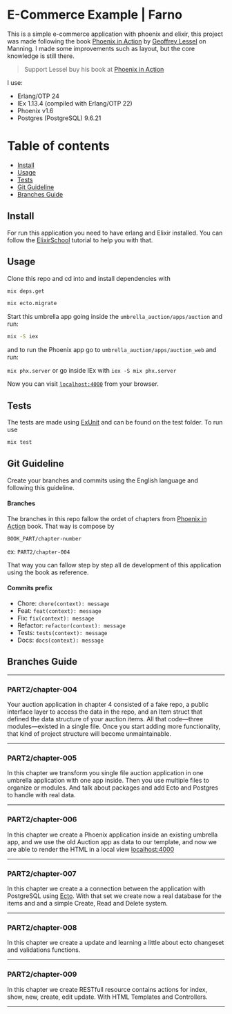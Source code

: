# E-Commerce Example | Farno

This is a simple e-commerce application with phoenix and elixir, this project was made following the book  [Phoenix in Action](http://phoenixinaction.com) by [Geoffrey Lessel](https://twitter.com/geolessel) on Manning. I made some improvements such as layout, but the core knowledge is still there.

> Support Lessel buy his book at [Phoenix in Action](http://phoenixinaction.com)

I use:

- Erlang/OTP 24
- IEx 1.13.4 (compiled with Erlang/OTP 22)
- Phoenix v1.6
- Postgres (PostgreSQL) 9.6.21

Table of contents
=================

- [Install](#install)
- [Usage](#usage)
- [Tests](#tests)
- [Git Guideline](#git-guideline)
- [Branches Guide](#branches-guide)

## Install

For run this application you need to have erlang and Elixir installed. You can follow the [ElixirSchool](https://elixirschool.com/en/lessons/basics/basics#installing-elixir-1) tutorial to help you with that.  

## Usage

Clone this repo and cd into and install dependencies with

```bash
mix deps.get
```

```bash
mix ecto.migrate
```

Start this umbrella app going inside the `umbrella_auction/apps/auction` and run:

```bash
mix -S iex
```

and to run the Phoenix app go to `umbrella_auction/apps/auction_web` and run:

`mix phx.server` or go inside IEx with `iex -S mix phx.server`

Now you can visit [`localhost:4000`](http://localhost:4000) from your browser.

## Tests

The tests are made using [ExUnit](https://hexdocs.pm/ex_unit/main/ExUnit.html) and can be found on the test folder. To run use

```bash
mix test
```

## Git Guideline

Create your branches and commits using the English language and following this guideline.

#### Branches

The branches in this repo fallow the ordet of chapters from [Phoenix in Action](http://phoenixinaction.com) book. That way is compose by

`BOOK_PART/chapter-number`

ex: `PART2/chapter-004`

That way you can fallow step by step all de development of this application using the book as reference.

#### Commits prefix

- Chore: `chore(context): message`
- Feat: `feat(context): message`
- Fix: `fix(context): message`
- Refactor: `refactor(context): message`
- Tests: `tests(context): message`
- Docs: `docs(context): message`

## Branches Guide

---

### **PART2/chapter-004**

Your auction application in chapter 4 consisted of a fake repo, a public interface layer
to  access the  data in  the  repo,  and  an  Item  struct  that defined  the  data  structure of
your auction items. All that code—three modules—existed in a single file. Once you
start  adding  more  functionality,  that  kind  of  project  structure  will  become  unmaintainable.

---

### **PART2/chapter-005**

In this chapter we transform you single file auction application in one umbrella application with one app inside.
Then you use multiple files to organize or modules. And talk about packages and add Ecto and Postgres to handle with real data.

---

### **PART2/chapter-006**

In this chapter we create a Phoenix application inside an existing umbrella app, and we use the old Auction app as data to our template, and now we are able to render the HTML in a local view [localhost:4000](http://localhost:4000)

---

### **PART2/chapter-007**

In this chapter we create a a connection between the application with PostgreSQL using [Ecto](https://hexdocs.pm/ecto/Ecto.html). With that set we create now a real database for the items and and a simple Create, Read and Delete system.

---

### **PART2/chapter-008**

In this chapter we create a update and learning a little about ecto changeset and validations functions.

---


### **PART2/chapter-009**

In this chapter we create RESTfull resource contains actions for index, show, new, create, edit update. With HTML Templates and Controllers. 

---